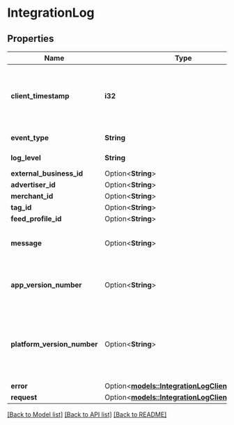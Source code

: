 # IntegrationLog

## Properties

Name | Type | Description | Notes
------------ | ------------- | ------------- | -------------
**client_timestamp** | **i32** | Timestamp in milliseconds of when the log was executed at the client. | 
**event_type** | **String** | Log event type | 
**log_level** | **String** | Log level type | 
**external_business_id** | Option<**String**> |  | [optional]
**advertiser_id** | Option<**String**> |  | [optional]
**merchant_id** | Option<**String**> |  | [optional]
**tag_id** | Option<**String**> |  | [optional]
**feed_profile_id** | Option<**String**> |  | [optional]
**message** | Option<**String**> | Explanation of the event that occured. | [optional]
**app_version_number** | Option<**String**> | Version number of the integration application. | [optional]
**platform_version_number** | Option<**String**> | Version number of the platform the integration application is running on. | [optional]
**error** | Option<[**models::IntegrationLogClientError**](IntegrationLogClientError.md)> |  | [optional]
**request** | Option<[**models::IntegrationLogClientRequest**](IntegrationLogClientRequest.md)> |  | [optional]

[[Back to Model list]](../README.md#documentation-for-models) [[Back to API list]](../README.md#documentation-for-api-endpoints) [[Back to README]](../README.md)


